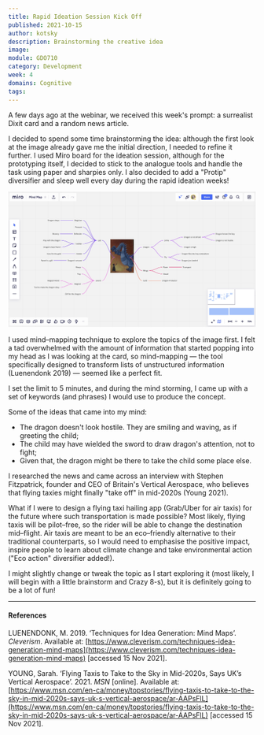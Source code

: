 ```yaml
---
title: Rapid Ideation Session Kick Off
published: 2021-10-15
author: kotsky
description: Brainstorming the creative idea
image: 
module: GDO710
category: Development
week: 4
domains: Cognitive
tags: 
---
```

A few days ago at the webinar, we received this week's prompt: a surrealist Dixit card and a random news article. 

I decided to spend some time brainstorming the idea: although the first look at the image already gave me the initial direction, I needed to refine it further. I used Miro board for the ideation session, although for the prototyping itself, I decided to stick to the analogue tools and handle the task using paper and sharpies only. I also decided to add a "Protip" diversifier and sleep well every day during the rapid ideation weeks!

![Miro Board](./img/04-ideation.jpg)

I used mind–mapping technique to explore the topics of the image first. I felt a tad overwhelmed with the amount of information that started popping into my head as I was looking at the card, so mind-mapping — the tool specifically designed to transform lists of unstructured information (Luenendonk 2019) — seemed like a perfect fit.

I set the limit to 5 minutes, and during the mind storming, I came up with a set of keywords (and phrases) I would use to produce the concept. 

Some of the ideas that came into my mind:

- The dragon doesn't look hostile. They are smiling and waving, as if greeting the child;
- The child may have wielded the sword to draw dragon's attention, not to fight;
- Given that, the dragon might be there to take the child some place else.

I researched the news and came across an interview with Stephen Fitzpatrick, founder and CEO of Britain's Vertical Aerospace, who believes that flying taxies might finally "take off" in mid-2020s (Young 2021). 

What if I were to design a flying taxi hailing app (Grab/Uber for air taxis) for the future where such transportation is made possible? Most likely, flying taxis will be pilot–free, so the rider will be able to change the destination mid–flight. Air taxis are meant to be an eco–friendly alternative to their traditional counterparts, so I would need to emphasise the positive impact, inspire people to learn about climate change and take environmental action ("Eco action" diversifier added!). 

I might slightly change or tweak the topic as I start exploring it (most likely, I will begin with a little brainstorm and Crazy 8-s), but it is definitely going to be a lot of fun!

---

#### References

LUENENDONK, M. 2019. ‘Techniques for Idea Generation: Mind Maps’. _Cleverism_. Available at: [https://www.cleverism.com/techniques-idea-generation-mind-maps](https://www.cleverism.com/techniques-idea-generation-mind-maps) [accessed 15 Nov 2021].

YOUNG, Sarah. ‘Flying Taxis to Take to the Sky in Mid-2020s, Says UK’s Vertical Aerospace’. 2021. _MSN_ [online]. Available at: [https://www.msn.com/en-ca/money/topstories/flying-taxis-to-take-to-the-sky-in-mid-2020s-says-uk-s-vertical-aerospace/ar-AAPsFlL](https://www.msn.com/en-ca/money/topstories/flying-taxis-to-take-to-the-sky-in-mid-2020s-says-uk-s-vertical-aerospace/ar-AAPsFlL) [accessed 15 Nov 2021].